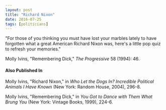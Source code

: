 ```yaml
---
layout: post
title: "Richard Nixon"
date: 2016-07-25
tags: [politicians]
---
```


"For those of you thinking you must have lost your marbles lately to have forgotten what a great American Richard Nixon was, here's a little pop quiz to refresh your memories."

Molly Ivins, "Remembering Dick," *The Progressive* 58 (1994): 46.

#### Also Published In
Molly Ivins, "Richard Nixon," in *Who Let the Dogs In? Incredible Political Animals I Have Known* (New York: Random House, 2004), 296-8.

Molly Ivins, "Remembering Dick," in *You Got to Dance with Them What Brung You* (New York: Vintage Books, 1999), 224-6.
